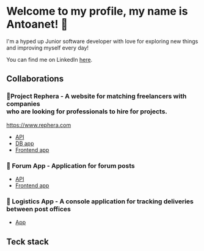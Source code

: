 # Welcome to my profile, my name is Antoanet! 🌻

I'm a hyped up Junior software developer with love for exploring new things and improving myself every day!

You can find me on LinkedIn <a href='https://www.linkedin.com/in/antoanet-s-6233a6129/'>here</a>.

## Collaborations

### 📝Project Rephera - A website for matching freelancers with companies <br> who are looking for professionals to hire for projects. ###

https://www.rephera.com

- <a href='https://github.com/Forum-System-Developers/job-match'>API</a>
- <a href='https://github.com/Forum-System-Developers/job-match-db'>DB app</a>
- <a href='https://github.com/Forum-System-Developers/job-match-frontend'>Frontend app</a>

### 💬 Forum App - Application for forum posts ###

- <a href='https://github.com/Forum-System-Developers/forum-system-api'>API</a>
- <a href='https://github.com/Forum-System-Developers/forum-system-react'>Frontend app</a>
 
### 🚛 Logistics App - A console application for tracking deliveries between post offices ###

- <a href='https://github.com/NewOOPTeam/Logistics-App'>App</a>

## Teck stack

